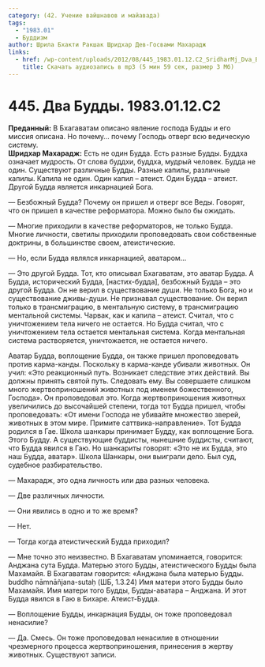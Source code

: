 ```yaml
---
category: (42. Учение вайшнавов и майавада)
tags:
  - "1983.01"
  - Буддизм
author: Шрила Бхакти Ракшак Шридхар Дев-Госвами Махарадж
links:
  - href: /wp-content/uploads/2012/08/445_1983.01.12.C2_SridharMj_Dva_Buddy.mp3
    title: Скачать аудиозапись в mp3 (5 мин 59 сек, размер 3 Мб)
---
```


# 445. Два Будды. 1983.01.12.C2

**Преданный:** В Бхагаватам описано явление господа Будды и его миссия описана. Но почему… почему Господь отверг всю ведическую систему.\
**Шридхар Махарадж:** Есть не один Будда. Есть разные Будды. Буддха означает мудрость. От слова буддхи, буддха, мудрый человек. Будда не один. Существуют различные Будды. Разные капилы, различные капилы. Капила не один. Один капил – атеист. Один Будда – атеист. Другой Будда является инкарнацией Бога.

— Безбожный Будда? Почему он пришел и отверг все Веды. Говорят, что он пришел в качестве реформатора. Можно было бы ожидать.

— Многие приходили в качестве реформаторов, не только Будда. Многие личности, светилы приходили проповедовать свои собственные доктрины, в большинстве своем, атеистические.

— Но, если Будда являлся инкарнацией, аватаром…

— Это другой Будда. Тот, кто описывал Бхагаватам, это аватар Будда. А Будда, исторический Будда, [настих-будда], безбожный Будда – это другой Будда. Он не верил в существование души. Не только Бога, но и существование дживы-души. Не признавал существование. Он верил только в трансмиграцию, в ментальную систему, в трансмиграцию ментальной системы. Чарвак, как и капила – атеист. Считал, что с уничтожением тела ничего не остается. Но Будда считал, что с уничтожением тела остается ментальная система. Когда ментальная система растворяется, уничтожается, не остается ничего.

Аватар Будда, воплощение Будда, он также пришел проповедовать против карма-канды. Поскольку в карма-канде убивали животных. Он учил: «Это реакционный путь. Возникает следствие этих действий. Вы должны принять святой путь. Следовать ему. Вы совершаете слишком много жертвоприношений животных под именем божественного, Господа». Он проповедовал это. Когда жертвоприношения животных увеличились до высочайшей степени, тогда тот Будда пришел, чтобы проповедовать: «От имени Господа не убивайте множество зверей, животных в этом мире. Примите саттвика-направление». Тот Будда родился в Гае. Школа шанкары принимает Будду, как воплощение Бога. Этого Будду. А существующие буддисты, нынешние буддисты, считают, что Будда явился в Гаю. Но шанкариты говорят: «Это не их Будда, это наш Будда, аватар». Школа Шанкары, они выиграли дело. Был суд, судебное разбирательство.

— Махарадж, это одна личность или два разных человека.

— Две различных личности.

— Они явились в одно и то же время?

— Нет.

— Тогда когда атеистический Будда приходил?

— Мне точно это неизвестно. В Бхагаватам упоминается, говорится: Анджана сута Будда. Матерью этого Будды, атеистического Будды была Махамайя. В Бхагаватам говорится: «Анджана была матерью Будды. buddho nāmnāñjana-sutaḥ (ШБ, 1.3.24) Имя матери этого Будды было Махамайя. Имя матери того Будды, Будды-аватара – Анджана. И этот Будда явился в Гаю в Бихаре. Атеист-Будда.

— Воплощение Будды, инкарнация Будды, он тоже проповедовал ненасилие?

— Да. Смесь. Он тоже проповедовал ненасилие в отношении чрезмерного процесса жертвоприношения, принесения в жертву животных. Существуют записи.

